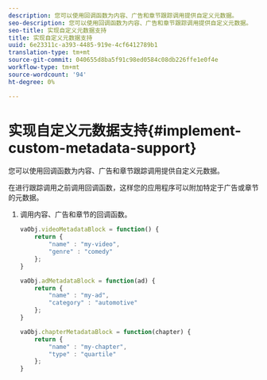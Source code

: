 ```yaml
---
description: 您可以使用回调函数为内容、广告和章节跟踪调用提供自定义元数据。
seo-description: 您可以使用回调函数为内容、广告和章节跟踪调用提供自定义元数据。
seo-title: 实现自定义元数据支持
title: 实现自定义元数据支持
uuid: 6e23311c-a393-4485-919e-4cf6412789b1
translation-type: tm+mt
source-git-commit: 040655d8ba5f91c98ed0584c08db226ffe1e0f4e
workflow-type: tm+mt
source-wordcount: '94'
ht-degree: 0%

---
```



# 实现自定义元数据支持{#implement-custom-metadata-support}

您可以使用回调函数为内容、广告和章节跟踪调用提供自定义元数据。

在进行跟踪调用之前调用回调函数，这样您的应用程序可以附加特定于广告或章节的元数据。

1. 调用内容、广告和章节的回调函数。

   ```js
   vaObj.videoMetadataBlock = function() { 
       return { 
           "name" : "my-video", 
           "genre" : "comedy" 
       }; 
   } 
   
   vaObj.adMetadataBlock = function(ad) { 
       return { 
           "name" : "my-ad", 
           "category" : "automotive" 
       }; 
   } 
   
   vaObj.chapterMetadataBlock = function(chapter) { 
       return { 
           "name" : "my-chapter", 
           "type" : "quartile" 
       }; 
   }
   ```

